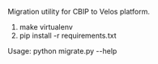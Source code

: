 
Migration utility for CBIP to Velos platform. 


1. make virtualenv 
2. pip install -r requirements.txt 


Usage:
python migrate.py --help
